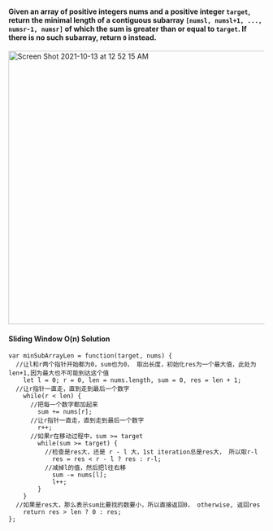 #### Given an array of positive integers nums and a positive integer `target`, return the minimal length of a **contiguous subarray** `[numsl, numsl+1, ..., numsr-1, numsr]` of which the sum is greater than or equal to `target`. If there is no such subarray, return `0` instead.
<img width="537" alt="Screen Shot 2021-10-13 at 12 52 15 AM" src="https://user-images.githubusercontent.com/37787994/137090600-e4637758-b8a5-47a1-9983-ad273b8bd99e.png">



#### Sliding Window O(n) Solution
```JS
var minSubArrayLen = function(target, nums) {
  //让l和r两个指针开始都为0，sum也为0， 取出长度，初始化res为一个最大值，此处为len+1,因为最大也不可能到达这个值
    let l = 0; r = 0, len = nums.length, sum = 0, res = len + 1;
  //让r指针一直走，直到走到最后一个数字
    while(r < len) {
      //把每一个数字都加起来
        sum += nums[r];
      //让r指针一直走，直到走到最后一个数字
        r++;
      //如果r在移动过程中，sum >= target
        while(sum >= target) {
          //检查是res大，还是 r - l 大，1st iteration总是res大， 所以取r-l
            res = res < r - l ? res : r-l;
          //减掉l的值，然后把l往右移
            sum -= nums[l];
            l++;
        }
    }
  //如果是res大，那么表示sum比要找的数要小，所以直接返回0， otherwise, 返回res
    return res > len ? 0 : res;
};
```
